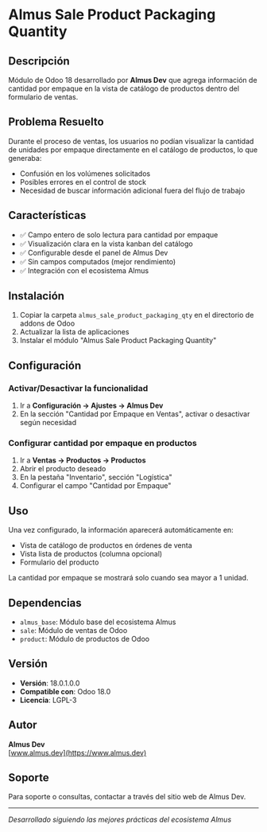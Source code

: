 # Almus Sale Product Packaging Quantity

## Descripción

Módulo de Odoo 18 desarrollado por **Almus Dev** que agrega información de cantidad por empaque en la vista de catálogo de productos dentro del formulario de ventas.

## Problema Resuelto

Durante el proceso de ventas, los usuarios no podían visualizar la cantidad de unidades por empaque directamente en el catálogo de productos, lo que generaba:
- Confusión en los volúmenes solicitados
- Posibles errores en el control de stock
- Necesidad de buscar información adicional fuera del flujo de trabajo

## Características

- ✅ Campo entero de solo lectura para cantidad por empaque
- ✅ Visualización clara en la vista kanban del catálogo
- ✅ Configurable desde el panel de Almus Dev
- ✅ Sin campos computados (mejor rendimiento)
- ✅ Integración con el ecosistema Almus

## Instalación

1. Copiar la carpeta `almus_sale_product_packaging_qty` en el directorio de addons de Odoo
2. Actualizar la lista de aplicaciones
3. Instalar el módulo "Almus Sale Product Packaging Quantity"

## Configuración

### Activar/Desactivar la funcionalidad

1. Ir a **Configuración → Ajustes → Almus Dev**
2. En la sección "Cantidad por Empaque en Ventas", activar o desactivar según necesidad

### Configurar cantidad por empaque en productos

1. Ir a **Ventas → Productos → Productos**
2. Abrir el producto deseado
3. En la pestaña "Inventario", sección "Logística"
4. Configurar el campo "Cantidad por Empaque"

## Uso

Una vez configurado, la información aparecerá automáticamente en:
- Vista de catálogo de productos en órdenes de venta
- Vista lista de productos (columna opcional)
- Formulario del producto

La cantidad por empaque se mostrará solo cuando sea mayor a 1 unidad.

## Dependencias

- `almus_base`: Módulo base del ecosistema Almus
- `sale`: Módulo de ventas de Odoo
- `product`: Módulo de productos de Odoo

## Versión

- **Versión**: 18.0.1.0.0
- **Compatible con**: Odoo 18.0
- **Licencia**: LGPL-3

## Autor

**Almus Dev**  
[www.almus.dev](https://www.almus.dev)

## Soporte

Para soporte o consultas, contactar a través del sitio web de Almus Dev.

---

*Desarrollado siguiendo las mejores prácticas del ecosistema Almus*